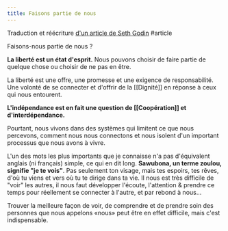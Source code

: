 ```yaml
---
title: Faisons partie de nous
---
```

Traduction et réécriture [d'un article de Seth Godin](https://seths.blog/2020/07/are-you-part-of-us/) #article 

Faisons-nous partie de nous ?

**La liberté est un état d'esprit.** Nous pouvons choisir de faire partie de quelque chose ou choisir de ne pas en être.

La liberté est une offre, une promesse et une exigence de responsabilité. Une volonté de se connecter et d'offrir de la [[Dignité]] en réponse à ceux qui nous entourent.

**L'indépendance est en fait une question de [[Coopération]] et d'interdépendance.**

Pourtant, nous vivons dans des systèmes qui limitent ce que nous percevons, comment nous nous connectons et nous isolent d'un important processus que nous avons à vivre.

L'un des mots les plus importants que je connaisse n'a pas d'équivalent anglais (ni français) simple, ce qui en dit long. **Sawubona, un terme zoulou, signifie "je te vois"**. Pas seulement ton visage, mais tes espoirs, tes rêves, d'où tu viens et vers où tu te dirige dans ta vie. Il nous est très difficile de "voir" les autres, il nous faut développer l'écoute, l'attention & prendre ce temps pour réellement se connecter à l'autre, et par rebond à nous...

Trouver la meilleure façon de voir, de comprendre et de prendre soin des personnes que nous appelons «nous» peut être en effet difficile, mais c'est indispensable.